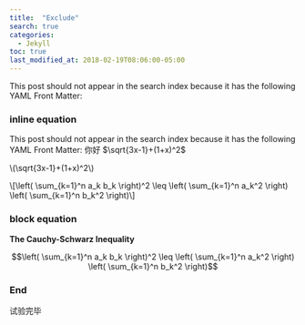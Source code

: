 ```yaml
---
title:  "Exclude"
search: true
categories: 
  - Jekyll
toc: true
last_modified_at: 2018-02-19T08:06:00-05:00
---
```


This post should not appear in the search index because it has the following YAML Front Matter:

### inline equation

This post should not appear in the search index because it has the following YAML Front Matter:
你好 $\sqrt{3x-1}+(1+x)^2$

\\(\sqrt{3x-1}+(1+x)^2\\)

\\[\left( \sum_{k=1}^n a_k b_k \right)^2 \leq \left( \sum_{k=1}^n a_k^2 \right) \left( \sum_{k=1}^n b_k^2 \right)\\]

### block equation

**The Cauchy-Schwarz Inequality**

$$\left( \sum_{k=1}^n a_k b_k \right)^2 \leq \left( \sum_{k=1}^n a_k^2 \right) \left( \sum_{k=1}^n b_k^2 \right)$$

### End
试验完毕


